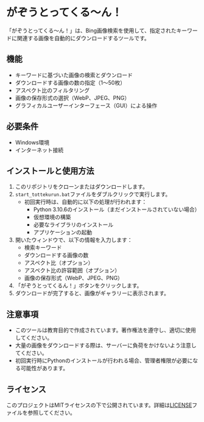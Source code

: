 # がぞうとってくる～ん！

「がぞうとってくる～ん！」は、Bing画像検索を使用して、指定されたキーワードに関連する画像を自動的にダウンロードするツールです。

## 機能

- キーワードに基づいた画像の検索とダウンロード
- ダウンロードする画像の数の指定（1〜50枚）
- アスペクト比のフィルタリング
- 画像の保存形式の選択（WebP、JPEG、PNG）
- グラフィカルユーザーインターフェース（GUI）による操作

## 必要条件

- Windows環境
- インターネット接続

## インストールと使用方法

1. このリポジトリをクローンまたはダウンロードします。
2. `start_tottekurun.bat`ファイルをダブルクリックで実行します。
   - 初回実行時は、自動的に以下の処理が行われます：
     - Python 3.10.6のインストール（まだインストールされていない場合）
     - 仮想環境の構築
     - 必要なライブラリのインストール
     - アプリケーションの起動
3. 開いたウィンドウで、以下の情報を入力します：
   - 検索キーワード
   - ダウンロードする画像の数
   - アスペクト比（オプション）
   - アスペクト比の許容範囲（オプション）
   - 画像の保存形式（WebP、JPEG、PNG）
4. 「がぞうとってくるん！」ボタンをクリックします。
5. ダウンロードが完了すると、画像がギャラリーに表示されます。

## 注意事項

- このツールは教育目的で作成されています。著作権法を遵守し、適切に使用してください。
- 大量の画像をダウンロードする際は、サーバーに負荷をかけないよう注意してください。
- 初回実行時にPythonのインストールが行われる場合、管理者権限が必要になる可能性があります。

## ライセンス

このプロジェクトはMITライセンスの下で公開されています。詳細は[LICENSE](LICENSE)ファイルを参照してください。
